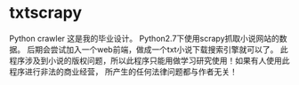 # txtscrapy
Python crawler
这是我的毕业设计。
Python2.7下使用scrapy抓取小说网站的数据。
后期会尝试加入一个web前端，做成一个txt小说下载搜索引擎就可以了。
此程序涉及到小说的版权问题，所以此程序只能用做学习研究使用！如果有人使用此程序进行非法的商业经营，
所产生的任何法律问题都与作者无关！